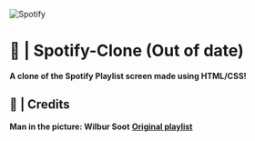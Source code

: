 ![Spotify](https://www.zero3games.com.br/blog-media/wp-content/uploads/2019/03/Spotify-Banner.png)
# 🎵 | Spotify-Clone (Out of date)
**A clone of the Spotify Playlist screen made using HTML/CSS!**
## 🎥 | Credits
**Man in the picture: Wilbur Soot**
**[Original playlist](https://open.spotify.com/playlist/5Ywc5sxCb5IlhKkybR8bER)**
